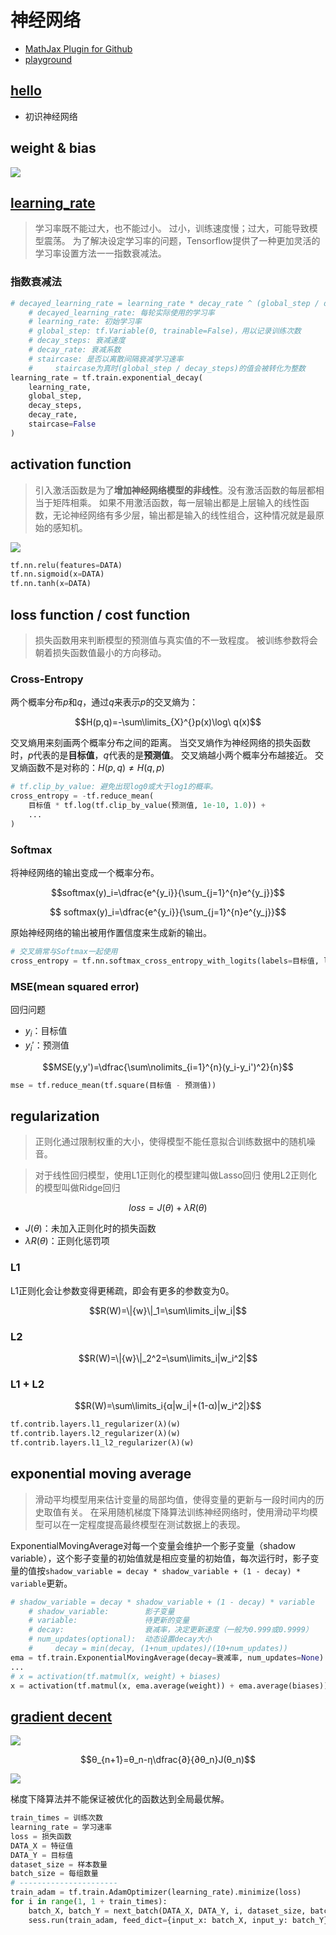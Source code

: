 # 神经网络

- [MathJax Plugin for Github](https://chrome.google.com/webstore/detail/github-with-mathjax/ioemnmodlmafdkllaclgeombjnmnbima)
- [playground](http://playground.tensorflow.org/)

## [hello](hello.py)

- 初识神经网络

## weight & bias

![](images/bias.png)

## [learning_rate](learning_rate.py)

>学习率既不能过大，也不能过小。
>过小，训练速度慢；过大，可能导致模型震荡。
>为了解决设定学习率的问题，Tensorflow提供了一种更加灵活的学习率设置方法一一指数衰减法。

### 指数衰减法

```python
# decayed_learning_rate = learning_rate * decay_rate ^ (global_step / decay_steps)
    # decayed_learning_rate: 每轮实际使用的学习率
    # learning_rate: 初始学习率
    # global_step: tf.Variable(0, trainable=False)，用以记录训练次数
    # decay_steps: 衰减速度
    # decay_rate: 衰减系数
    # staircase: 是否以离散间隔衰减学习速率
    #     staircase为真时(global_step / decay_steps)的值会被转化为整数
learning_rate = tf.train.exponential_decay(
    learning_rate,
    global_step,
    decay_steps,
    decay_rate,
    staircase=False
)
```

## activation function

>引入激活函数是为了**增加神经网络模型的非线性**。没有激活函数的每层都相当于矩阵相乘。
>如果不用激活函数，每一层输出都是上层输入的线性函数，无论神经网络有多少层，输出都是输入的线性组合，这种情况就是最原始的感知机。

![](images/activation_function.png)

```python
tf.nn.relu(features=DATA)
tf.nn.sigmoid(x=DATA)
tf.nn.tanh(x=DATA)
```

## loss function / cost function

>损失函数用来判断模型的预测值与真实值的不一致程度。
>被训练参数将会朝着损失函数值最小的方向移动。

### Cross-Entropy

两个概率分布$p$和$q$，通过$q$来表示$p$的交叉熵为：

$$H(p,q)=-\sum\limits_{X}^{}p(x)\log\ q(x)$$

交叉熵用来刻画两个概率分布之间的距离。
当交叉熵作为神经网络的损失函数时，$p$代表的是**目标值**，$q$代表的是**预测值**。
交叉熵越小两个概率分布越接近。
交叉熵函数不是对称的：$H(p,q)≠H(q,p)$

```python
# tf.clip_by_value: 避免出现log0或大于log1的概率。
cross_entropy = -tf.reduce_mean(
    目标值 * tf.log(tf.clip_by_value(预测值, 1e-10, 1.0)) + 
    ...
)
```

### Softmax

将神经网络的输出变成一个概率分布。

$$softmax(y)_i=\dfrac{e^{y_i}}{\sum_{j=1}^{n}e^{y_j}}$$

$$ softmax(y)_i=\dfrac{e^{y_i}}{\sum_{j=1}^{n}e^{y_j}}$$


原始神经网络的输出被用作置信度来生成新的输出。

```python
# 交叉熵常与Softmax一起使用
cross_entropy = tf.nn.softmax_cross_entropy_with_logits(labels=目标值, logits=预测值)
```

### MSE(mean squared error)

回归问题

- $y_i$：目标值
- $y_i'$：预测值

$$MSE(y,y')=\dfrac{\sum\nolimits_{i=1}^{n}(y_i-y_i')^2}{n}$$

```python
mse = tf.reduce_mean(tf.square(目标值 - 预测值))
```

## regularization

>正则化通过限制权重的大小，使得模型不能任意拟合训练数据中的随机噪音。

>对于线性回归模型，使用L1正则化的模型建叫做Lasso回归
>使用L2正则化的模型叫做Ridge回归

$$loss=J(θ)+λR(θ)$$

- $J(θ)$：未加入正则化时的损失函数
- $λR(θ)$：正则化惩罚项

### L1

L1正则化会让参数变得更稀疏，即会有更多的参数变为0。

$$R(W)=\|{w}\|_1=\sum\limits_i|w_i|$$

### L2

$$R(W)=\|{w}\|_2^2=\sum\limits_i|w_i^2|$$

### L1 + L2

$$R(W)=\sum\limits_i{α|w_i|+(1-α)|w_i^2|}$$

```python
tf.contrib.layers.l1_regularizer(λ)(w)
tf.contrib.layers.l2_regularizer(λ)(w)
tf.contrib.layers.l1_l2_regularizer(λ)(w)
```

## exponential moving average

>滑动平均模型用来估计变量的局部均值，使得变量的更新与一段时间内的历史取值有关。
>在采用随机梯度下降算法训练神经网络时，使用滑动平均模型可以在一定程度提高最终模型在测试数据上的表现。

ExponentialMovingAverage对每一个变量会维护一个影子变量（shadow variable），这个影子变量的初始值就是相应变量的初始值，每次运行时，影子变量的值按`shadow_variable = decay * shadow_variable + (1 - decay) * variable`更新。

```python
# shadow_variable = decay * shadow_variable + (1 - decay) * variable
    # shadow_variable:        影子变量
    # variable:               待更新的变量
    # decay:                  衰减率，决定更新速度（一般为0.999或0.9999）
    # num_updates(optional):  动态设置decay大小
    #     decay = min(decay, (1+num_updates)/(10+num_updates))
ema = tf.train.ExponentialMovingAverage(decay=衰减率, num_updates=None)
...
# x = activation(tf.matmul(x, weight) + biases)
x = activation(tf.matmul(x, ema.average(weight)) + ema.average(biases))

```

## [gradient decent](gradient_decent.py)

![](images/gd.png)

$$θ_{n+1}=θ_n-η\dfrac{∂}{∂θ_n}J(θ_n)$$

![](images/gd2.png)

梯度下降算法并不能保证被优化的函数达到全局最优解。

```python
train_times = 训练次数
learning_rate = 学习速率
loss = 损失函数
DATA_X = 特征值
DATA_Y = 目标值
dataset_size = 样本数量
batch_size = 每组数量
# ----------------------
train_adam = tf.train.AdamOptimizer(learning_rate).minimize(loss)
for i in range(1, 1 + train_times):
    batch_X, batch_Y = next_batch(DATA_X, DATA_Y, i, dataset_size, batch_size)
    sess.run(train_adam, feed_dict={input_x: batch_X, input_y: batch_Y})
```

